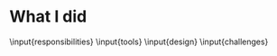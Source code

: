 What I did
==========
<!--
Include discussions of items like:
- How was the project partitioned?
    - What did you do on the project?
    - How did you ensure that your part would work with the parts done by other members of
    your team?
    - Comment on the balance of work among your team members.
- What hurdles did you have to overcome?
- What other things did you learn about the various tools?
- What other tools did you try to use?
- What did you do to ensure success, or at least improve the likelihood of success?
    - what was your design flow?
    - what kind of source code control did you use?
    - what kind of simulations and/or testing did you do on your code?
- What modules did you write? How did you test them?
- What did you learn?
- Anything else you spent your time on (related to the project :-)
-->

\input{responsibilities}
\input{tools}
\input{design}
\input{challenges}

